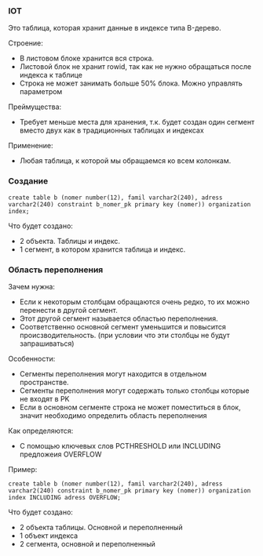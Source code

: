 ### IOT
Это таблица, которая хранит данные в индексе типа B-дерево.

Строение:
  - В листовом блоке хранится вся строка.
  - Листовой блок не хранит rowid, так как не нужно обращаться после индекса к таблице
  - Строка не может занимать больше 50% блока. Можно управлять параметром

Преймущества:
  - Требует меньше места для хранения, т.к. будет создан один сегмент вместо двух как в традиционных таблицах и индексах

Применение:
  - Любая таблица, к которой мы обращаемся ко всем колонкам.

### Создание
````
create table b (nomer number(12), famil varchar2(240), adress varchar2(240) constraint b_nomer_pk primary key (nomer)) organization index;
````

Что будет создано: 
  - 2 объекта. Таблицы и индекс. 
  - 1 сегмент, в котором хранится таблица и индекс.

### Область переполнения

Зачем нужна: 
  - Если к некоторым столбцам обращаются очень редко, то их можно перенести в другой сегмент.
  - Этот другой сегмент называется областью переполнения.
  - Соответственно основной сегмент уменьшится и повысится происзводительность. (при условии что эти столбцы не будут запрашиваться)

Особенности:
  - Сегменты переполнения могут находится в отдельном пространстве.
  - Сегменты переполнения могут содержать только столбцы которые не входят в PK
  - Если в основном сегменте строка не может поместиться в блок, значит необходимо определить область переполнения
  
Как определяются:
  - С помощью ключевых слов PCTHRESHOLD или INCLUDING предложеия OVERFLOW


Пример:
````
create table b (nomer number(12), famil varchar2(240), adress varchar2(240) constraint b_nomer_pk primary key (nomer)) organization index INCLUDING adress OVERFLOW;
````

Что будет создано: 
  - 2 объекта таблицы. Основной и переполненный
  - 1 объект индекса
  - 2 сегмента, основной и переполненный